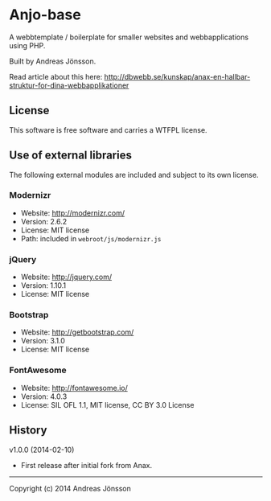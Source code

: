 Anjo-base
=========

A webbtemplate / boilerplate for smaller websites and webbapplications using PHP.

Built by Andreas Jönsson.

Read article about this here: http://dbwebb.se/kunskap/anax-en-hallbar-struktur-for-dina-webbapplikationer



License
------------------

This software is free software and carries a WTFPL license.



Use of external libraries
-----------------------------------

The following external modules are included and subject to its own license.



### Modernizr
* Website: http://modernizr.com/
* Version: 2.6.2
* License: MIT license
* Path: included in `webroot/js/modernizr.js`

### jQuery
* Website: http://jquery.com/
* Version: 1.10.1
* License: MIT license

### Bootstrap
* Website: http://getbootstrap.com/
* Version: 3.1.0
* License: MIT license

### FontAwesome
* Website: http://fontawesome.io/
* Version: 4.0.3
* License: SIL OFL 1.1, MIT license, CC BY 3.0 License



History
-----------------------------------

v1.0.0 (2014-02-10)

* First release after initial fork from Anax.



------------------

Copyright (c) 2014 Andreas Jönsson



